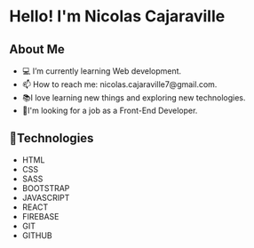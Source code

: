 <h1>Hello! I'm Nicolas Cajaraville</h1>

<h2>About Me</h2>

<ul>
<li>💻 I’m currently learning Web development.</li>
<li>📫 How to reach me: nicolas.cajaraville7@gmail.com.</li>
<li>📚I love learning new things and exploring new technologies.</li>
<li>👀I'm looking for a job as a Front-End Developer.</li>
</ul>

<h2>📱Technologies</h2>

<ul>
<li>HTML</li>
<li>CSS</li>
<li>SASS</li>
<li>BOOTSTRAP</li>
<li>JAVASCRIPT</li>
<li>REACT</li>
<li>FIREBASE</li>
<li>GIT</li>
<li>GITHUB</li>
</ul>

 
